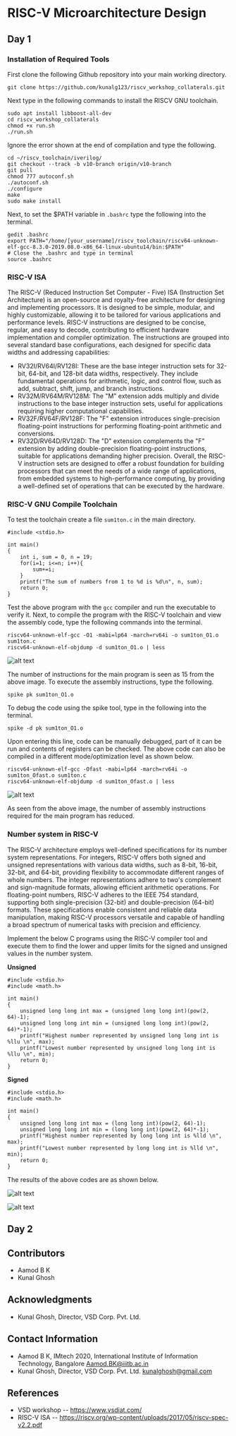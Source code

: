 # RISC-V Microarchitecture Design
## Day 1
### Installation of Required Tools
First clone the following Github repository into your main working directory.
```
git clone https://github.com/kunalg123/riscv_workshop_collaterals.git
```

Next type in the following commands to install the RISCV GNU toolchain.
```
sudo apt install libboost-all-dev
cd riscv_workshop_collaterals
chmod +x run.sh
./run.sh
```

Ignore the error shown at the end of compilation and type the following.
```
cd ~/riscv_toolchain/iverilog/
git checkout --track -b v10-branch origin/v10-branch
git pull
chmod 777 autoconf.sh
./autoconf.sh
./configure
make
sudo make install
```

Next, to set the $PATH variable in `.bashrc` type the following into the terminal.
```
gedit .bashrc
export PATH="/home/[your_username]/riscv_toolchain/riscv64-unknown-elf-gcc-8.3.0-2019.08.0-x86_64-linux-ubuntu14/bin:$PATH"
# Close the .bashrc and type in terminal
source .bashrc
```

### RISC-V ISA
The RISC-V (Reduced Instruction Set Computer - Five) ISA (Instruction Set Architecture) is an open-source and royalty-free architecture for designing and implementing processors. It is designed to be simple, modular, and highly customizable, allowing it to be tailored for various applications and performance levels.
RISC-V instructions are designed to be concise, regular, and easy to decode, contributing to efficient hardware implementation and compiler optimization. The instructions are grouped into several standard base configurations, each designed for specific data widths and addressing capabilities:
* RV32I/RV64I/RV128I: These are the base integer instruction sets for 32-bit, 64-bit, and 128-bit data widths, respectively. They include fundamental operations for arithmetic, logic, and control flow, such as add, subtract, shift, jump, and branch instructions.
* RV32M/RV64M/RV128M: The "M" extension adds multiply and divide instructions to the base integer instruction sets, useful for applications requiring higher computational capabilities.
* RV32F/RV64F/RV128F: The "F" extension introduces single-precision floating-point instructions for performing floating-point arithmetic and conversions.
* RV32D/RV64D/RV128D: The "D" extension complements the "F" extension by adding double-precision floating-point instructions, suitable for applications demanding higher precision.
Overall, the RISC-V instruction sets are designed to offer a robust foundation for building processors that can meet the needs of a wide range of applications, from embedded systems to high-performance computing, by providing a well-defined set of operations that can be executed by the hardware.

### RISC-V GNU Compile Toolchain
To test the toolchain create a file `sum1ton.c` in the main directory.

```
#include <stdio.h>

int main()
{
    int i, sum = 0, n = 19;
    for(i=1; i<=n; i++){
        sum+=i;
    }
    printf("The sum of numbers from 1 to %d is %d\n", n, sum);
    return 0;
}
```
Test the above program with the `gcc` compiler and run the executable to verify it.
Next, to compile the program with the RISC-V toolchain and view the assembly code, type the following commands into the terminal.

```
riscv64-unknown-elf-gcc -O1 -mabi=lp64 -march=rv64i -o sum1ton_O1.o sum1ton.c
riscv64-unknown-elf-objdump -d sum1ton_O1.o | less
```
![alt text](https://github.com/aamodbk/iiitb_RISCV_design/blob/main/assmain.png)

The number of instructions for the main program is seen as 15 from the above image.
To execute the assembly instructions, type the following.

```
spike pk sum1ton_O1.o
```
To debug the code using the spike tool, type in the following into the terminal.

```
spike -d pk sum1ton_O1.o
```
Upon entering this line, code can be manually debugged, part of it can be run and contents of registers can be checked.
The above code can also be compiled in a different mode/optimization level as shown below.

```
riscv64-unknown-elf-gcc -Ofast -mabi=lp64 -march=rv64i -o sum1ton_Ofast.o sum1ton.c
riscv64-unknown-elf-objdump -d sum1ton_Ofast.o | less
```
![alt text](https://github.com/aamodbk/iiitb_RISCV_design/blob/main/assmain2.png)

As seen from the above image, the number of assembly instructions required for the main program has reduced.

### Number system in RISC-V
The RISC-V architecture employs well-defined specifications for its number system representations. For integers, RISC-V offers both signed and unsigned representations with various data widths, such as 8-bit, 16-bit, 32-bit, and 64-bit, providing flexibility to accommodate different ranges of whole numbers. The integer representations adhere to two's complement and sign-magnitude formats, allowing efficient arithmetic operations. For floating-point numbers, RISC-V adheres to the IEEE 754 standard, supporting both single-precision (32-bit) and double-precision (64-bit) formats.
These specifications enable consistent and reliable data manipulation, making RISC-V processors versatile and capable of handling a broad spectrum of numerical tasks with precision and efficiency.

Implement the below C programs using the RISC-V compiler tool and execute them to find the lower and upper limits for the signed and unsigned values in the number system.

**Unsigned**
```
#include <stdio.h>
#include <math.h>

int main()
{
    unsigned long long int max = (unsigned long long int)(pow(2, 64)-1);
    unsigned long long int min = (unsigned long long int)(pow(2, 64)*-1);
    printf("Highest number represented by unsigned long long int is %llu \n", max);
    printf("Lowest number represented by unsigned long long int is %llu \n", min);
    return 0;
}
```

**Signed**
```
#include <stdio.h>
#include <math.h>

int main()
{
    unsigned long long int max = (long long int)(pow(2, 64)-1);
    unsigned long long int min = (long long int)(pow(2, 64)*-1);
    printf("Highest number represented by long long int is %lld \n", max);
    printf("Lowest number represented by long long int is %lld \n", min);
    return 0;
}
```

The results of the above codes are as shown below.

![alt text](https://github.com/aamodbk/iiitb_RISCV_design/blob/main/unsigned.png)

![alt text](https://github.com/aamodbk/iiitb_RISCV_design/blob/main/signed.png)

## Day 2


## Contributors
* Aamod B K
* Kunal Ghosh

## Acknowledgments
* Kunal Ghosh, Director, VSD Corp. Pvt. Ltd.

## Contact Information
* Aamod B K, IMtech 2020, International Institute of Information Technology, Bangalore Aamod.BK@iiitb.ac.in
* Kunal Ghosh, Director, VSD Corp. Pvt. Ltd. kunalghosh@gmail.com

## References
* VSD workshop -- https://www.vsdiat.com/
* RISC-V ISA -- https://riscv.org/wp-content/uploads/2017/05/riscv-spec-v2.2.pdf
